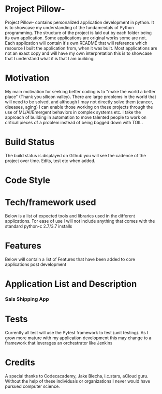 # Project Pillow-

Project Pillow- contains personalized application development in python.  It is to showcase my understanding of the fundamentals of Python programming.  The structure of the project is laid out by each folder being its own application.  Some applications are original works some are not.  Each application will contain it's own README that will reference which resource I built the application from, when it was built.  Most applications are not an exact copy and will have my own interpretation this is to showcase that I understand what it is that I am building.

# Motivation
My main motivation for seeking better coding is to "make the world a better place" (Thank you silicon valley).  There are large problems in the world that will need to be solved, and although I may not directly solve them (cancer, diseases, aging) I can enable those working on these projects through the use of ML/AI/Emergent behaviors in complex systems etc.  I take the approach of building in automation to move talented people to work on critical pieces of a problem instead of being bogged down with TOIL.

# Build Status
The build status is displayed on Github you will see the cadence of the project over time.  Edits, test etc when added.

# Code Style


# Tech/framework used
Below is a list of expected tools and libraries used in the different applications.  For ease of use I will not include anything that comes with the standard python-c 2.7/3.7 installs

# Features
Below will contain a list of Features that have been added to core applications post development


# Application List and Description

### Sals Shipping App


# Tests
Currently all test will use the Pytest framework to test (unit testing).  As I grow more mature with my application development this may change to a framework that leverages an orchestrator like Jenkins

# Credits

A special thanks to Codecacademy, Jake Blecha, i.c.stars, aCloud guru.  Without the help of these individuals or organizations I never would have pursued computer science.